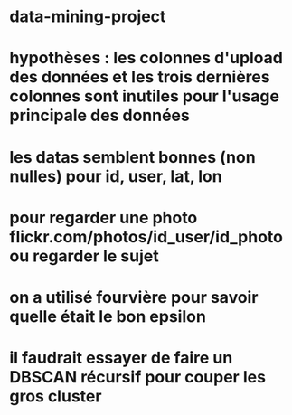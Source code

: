 # data-mining-project

# hypothèses : les colonnes d'upload des données et les trois dernières colonnes sont inutiles pour l'usage principale des données

# les datas semblent bonnes (non nulles) pour id, user, lat, lon

# pour regarder une photo flickr.com/photos/id_user/id_photo ou regarder le sujet

# on a utilisé fourvière pour savoir quelle était le bon epsilon

# il faudrait essayer de faire un DBSCAN récursif pour couper les gros cluster



